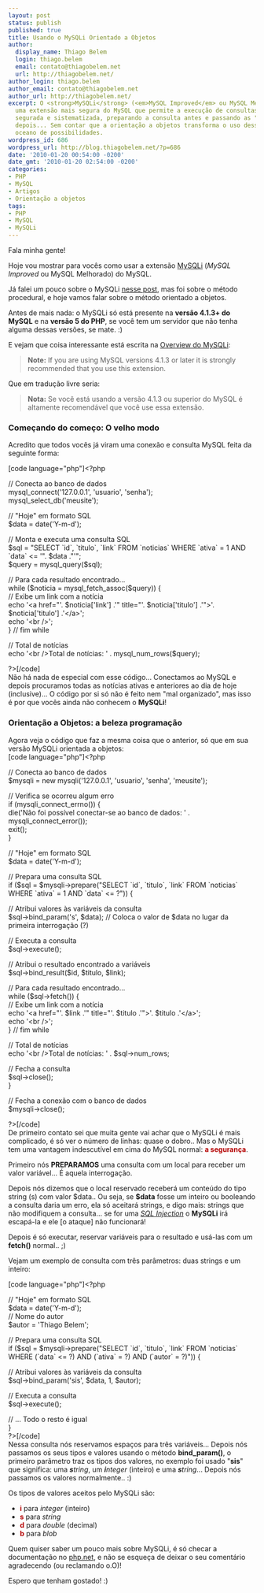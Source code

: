 ```yaml
---
layout: post
status: publish
published: true
title: Usando o MySQLi Orientado a Objetos
author:
  display_name: Thiago Belem
  login: thiago.belem
  email: contato@thiagobelem.net
  url: http://thiagobelem.net/
author_login: thiago.belem
author_email: contato@thiagobelem.net
author_url: http://thiagobelem.net/
excerpt: O <strong>MySQLi</strong> (<em>MySQL Improved</em> ou MySQL Melhorado) é
  uma extensão mais segura do MySQL que permite a execução de consultas SQL de forma
  segurada e sistematizada, preparando a consulta antes e passando as "variáveis"
  depois... Sem contar que a orientação a objetos transforma o uso dessa técnica num
  oceano de possibilidades.
wordpress_id: 686
wordpress_url: http://blog.thiagobelem.net/?p=686
date: '2010-01-20 00:54:00 -0200'
date_gmt: '2010-01-20 02:54:00 -0200'
categories:
- PHP
- MySQL
- Artigos
- Orientação a objetos
tags:
- PHP
- MySQL
- MySQLi
---
```

<p>Fala minha gente!</p>
<p>Hoje vou mostrar para vocês como usar a extensão <a href="http://br.php.net/manual/pt_BR/book.mysqli.php" title="MySQLi">MySQLi</a> (<em>MySQL Improved</em> ou MySQL Melhorado) do MySQL.</p>
<p>Já falei um pouco sobre o MySQLi <a href="http://blog.thiagobelem.net/mysql/guia-pratico-de-mysqli-no-php/" title="Guia pr&Atilde;&iexcl;tico de MySQLi no PHP">nesse post</a>, mas foi sobre o método procedural, e hoje vamos falar sobre o método orientado a objetos.</p>
<p>Antes de mais nada: o MySQLi só está presente na <strong>versão 4.1.3+ do MySQL</strong> e na <strong>versão 5 do PHP</strong>, se você tem um servidor que não tenha alguma dessas versões, se mate. :)</p>
<p>E vejam que coisa interessante está escrita na <a href="http://br.php.net/manual/pt_BR/mysqli.overview.php" title="MySQLi overview">Overview do MySQLi</a>:</p>
<blockquote><p><strong>Note:</strong> If you are using MySQL versions 4.1.3 or later it is strongly recommended that you use this extension. </p></blockquote>
<p>Que em tradução livre seria:</p>
<blockquote><p><strong>Nota:</strong> Se você está usando a versão 4.1.3 ou superior do MySQL é altamente recomendável que você use essa extensão. </p></blockquote>
<p>
<h3>Começando do começo: O velho modo</h3>
<p>Acredito que todos vocês já viram uma conexão e consulta MySQL feita da seguinte forma:</p>
<p>[code language="php"]&lt;?php</p>
<p>// Conecta ao banco de dados<br />
mysql_connect('127.0.0.1', 'usuario', 'senha');<br />
mysql_select_db('meusite');</p>
<p>// &quot;Hoje&quot; em formato SQL<br />
$data = date('Y-m-d');</p>
<p>// Monta e executa uma consulta SQL<br />
$sql = &quot;SELECT `id`, `titulo`, `link` FROM `noticias` WHERE `ativa` = 1 AND `data` &lt;= '&quot;. $data .&quot;'&quot;;<br />
$query = mysql_query($sql);</p>
<p>// Para cada resultado encontrado...<br />
while ($noticia = mysql_fetch_assoc($query)) {<br />
	// Exibe um link com a notícia<br />
	echo '&lt;a href=&quot;'. $noticia['link'] .'&quot; title=&quot;'. $noticia['titulo'] .'&quot;&gt;'. $noticia['titulo'] .'&lt;/a&gt;';<br />
	echo '&lt;br /&gt;';<br />
} // fim while</p>
<p>// Total de notícias<br />
echo '&lt;br /&gt;Total de notícias: ' . mysql_num_rows($query);</p>
<p>?&gt;[/code]<br />
Não há nada de especial com esse código... Conectamos ao MySQL e depois procuramos todas as notícias ativas e anteriores ao dia de hoje (inclusive)... O código por si só não é feito nem "mal organizado", mas isso é por que vocês ainda não conhecem o <strong>MySQLi</strong>!</p>
<p>
<h3>Orientação a Objetos: a beleza programação</h3>
<p>Agora veja o código que faz a mesma coisa que o anterior, só que em sua versão MySQLi orientada a objetos:<br />
[code language="php"]&lt;?php</p>
<p>// Conecta ao banco de dados<br />
$mysqli = new mysqli('127.0.0.1', 'usuario', 'senha', 'meusite');</p>
<p>// Verifica se ocorreu algum erro<br />
if (mysqli_connect_errno()) {<br />
    die('Não foi possível conectar-se ao banco de dados: ' . mysqli_connect_error());<br />
    exit();<br />
}</p>
<p>// &quot;Hoje&quot; em formato SQL<br />
$data = date('Y-m-d');</p>
<p>// Prepara uma consulta SQL<br />
if ($sql = $mysqli-&gt;prepare(&quot;SELECT `id`, `titulo`, `link` FROM `noticias` WHERE `ativa` = 1 AND `data` &lt;= ?&quot;)) {</p>
<p>	// Atribui valores às variáveis da consulta<br />
	$sql-&gt;bind_param('s', $data); // Coloca o valor de $data no lugar da primeira interrogação (?)</p>
<p>	// Executa a consulta<br />
	$sql-&gt;execute();</p>
<p>	// Atribui o resultado encontrado a variáveis<br />
	$sql-&gt;bind_result($id, $titulo, $link);</p>
<p>	// Para cada resultado encontrado...<br />
	while ($sql-&gt;fetch()) {<br />
		// Exibe um link com a notícia<br />
		echo '&lt;a href=&quot;'. $link .'&quot; title=&quot;'. $titulo .'&quot;&gt;'. $titulo .'&lt;/a&gt;';<br />
		echo '&lt;br /&gt;';<br />
	} // fim while</p>
<p>	// Total de notícias<br />
	echo '&lt;br /&gt;Total de notícias: ' . $sql-&gt;num_rows;</p>
<p>	// Fecha a consulta<br />
	$sql-&gt;close();<br />
}</p>
<p>// Fecha a conexão com o banco de dados<br />
$mysqli-&gt;close();</p>
<p>?&gt;[/code]<br />
De primeiro contato sei que muita gente vai achar que o MySQLi é mais complicado, é só ver o número de linhas: quase o dobro.. Mas o MySQLi tem uma vantagem indescutível em cima do MySQL normal: <strong style="color: #B40000">a segurança</strong>.</p>
<p>Primeiro nós <strong>PREPARAMOS</strong> uma consulta com um local para receber um valor variável... É aquela interrogação.</p>
<p>Depois nós dizemos que o local reservado receberá um conteúdo do tipo string (s) com valor $data.. Ou seja, se <strong>$data</strong> fosse um inteiro ou booleando a consulta daria um erro, ela só aceitará strings, e digo mais: strings que não modifiquem a consulta... se for uma <a href="http://blog.thiagobelem.net/?s=SQL+Injection" title="SQL Injection"><em>SQL Injection</em></a> o <strong>MySQLi</strong> irá escapá-la e ele [o ataque] não funcionará!</p>
<p>Depois é só executar, reservar variáveis para o resultado e usá-las com um <strong>fetch()</strong> normal.. ;)</p>
<p>Vejam um exemplo de consulta com três parâmetros: duas strings e um inteiro:</p>
<p>[code language="php"]&lt;?php</p>
<p>// &quot;Hoje&quot; em formato SQL<br />
$data = date('Y-m-d');<br />
// Nome do autor<br />
$autor = 'Thiago Belem';</p>
<p>// Prepara uma consulta SQL<br />
if ($sql = $mysqli-&gt;prepare(&quot;SELECT `id`, `titulo`, `link` FROM `noticias` WHERE (`data` &lt;= ?) AND (`ativa` = ?) AND (`autor` = ?)&quot;)) {</p>
<p>	// Atribui valores às variáveis da consulta<br />
	$sql-&gt;bind_param('sis', $data, 1, $autor);</p>
<p>	// Executa a consulta<br />
	$sql-&gt;execute();</p>
<p>	// ... Todo o resto é igual<br />
}<br />
?&gt;[/code]<br />
Nessa consulta nós reservamos espaços para três variáveis... Depois nós passamos os seus tipos e valores usando o método <strong>bind_param()</strong>, o primeiro parâmetro traz os tipos dos valores, no exemplo foi usado "<strong>sis</strong>" que significa: uma <em><strong>s</strong>tring</em>, um <em><strong>i</strong>nteger</em> (inteiro) e uma <em><strong>s</strong>tring</em>... Depois nós passamos os valores normalmente.. :)</p>
<p>Os tipos de valores aceitos pelo MySQLi são:</p>
<ul>
<li><strong style="color: #B40000">i</strong> para <em>integer</em> (inteiro)</li>
<li><strong style="color: #B40000">s</strong> para <em>string</em></li>
<li><strong style="color: #B40000">d</strong> para <em>double</em> (decimal)</li>
<li><strong style="color: #B40000">b</strong> para <em>blob</em></li>
</ul>
<p>Quem quiser saber um pouco mais sobre MySQLi, é só checar a documentação no <a href="http://php.net/">php.net</a>, e não se esqueça de deixar o seu comentário agradecendo (ou reclamando o.O)!</p>
<p>Espero que tenham gostado! :)</p>
